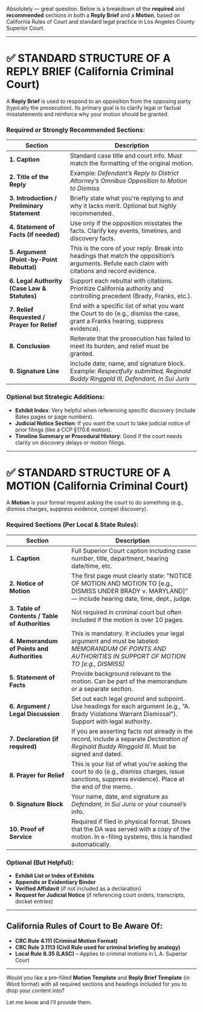 Absolutely — great question. Below is a breakdown of the **required** and **recommended** sections in both a **Reply Brief** and a **Motion**, based on California Rules of Court and standard legal practice in Los Angeles County Superior Court.

---

# ✅ STANDARD STRUCTURE OF A **REPLY BRIEF** (California Criminal Court)

A **Reply Brief** is used to respond to an opposition from the opposing party (typically the prosecution). Its primary goal is to clarify legal or factual misstatements and reinforce why your motion should be granted.

### Required or Strongly Recommended Sections:

| Section | Description |
|--------|-------------|
| **1. Caption** | Standard case title and court info. Must match the formatting of the original motion. |
| **2. Title of the Reply** | Example: *Defendant’s Reply to District Attorney’s Omnibus Opposition to Motion to Dismiss* |
| **3. Introduction / Preliminary Statement** | Briefly state what you're replying to and why it lacks merit. Optional but highly recommended. |
| **4. Statement of Facts (if needed)** | Use only if the opposition misstates the facts. Clarify key events, timelines, and discovery facts. |
| **5. Argument (Point-by-Point Rebuttal)** | This is the core of your reply. Break into headings that match the opposition’s arguments. Refute each claim with citations and record evidence. |
| **6. Legal Authority (Case Law & Statutes)** | Support each rebuttal with citations. Prioritize California authority and controlling precedent (Brady, Franks, etc.). |
| **7. Relief Requested / Prayer for Relief** | End with a specific list of what you want the Court to do (e.g., dismiss the case, grant a Franks hearing, suppress evidence). |
| **8. Conclusion** | Reiterate that the prosecution has failed to meet its burden, and relief must be granted. |
| **9. Signature Line** | Include date, name, and signature block. Example: *Respectfully submitted, Reginald Buddy Ringgold III, Defendant, In Sui Juris* |

### Optional but Strategic Additions:
- **Exhibit Index**: Very helpful when referencing specific discovery (include Bates pages or page numbers).
- **Judicial Notice Section**: If you want the court to take judicial notice of prior filings (like a CCP §170.6 motion).
- **Timeline Summary or Procedural History**: Good if the court needs clarity on discovery delays or motion filings.

---

# ✅ STANDARD STRUCTURE OF A **MOTION** (California Criminal Court)

A **Motion** is your formal request asking the court to do something (e.g., dismiss charges, suppress evidence, compel discovery).

### Required Sections (Per Local & State Rules):

| Section | Description |
|--------|-------------|
| **1. Caption** | Full Superior Court caption including case number, title, department, hearing date/time, etc. |
| **2. Notice of Motion** | The first page must clearly state: "NOTICE OF MOTION AND MOTION TO [e.g., DISMISS UNDER BRADY v. MARYLAND]" — include hearing date, time, dept., judge. |
| **3. Table of Contents / Table of Authorities** | Not required in criminal court but often included if the motion is over 10 pages. |
| **4. Memorandum of Points and Authorities** | This is mandatory. It includes your legal argument and must be labeled: *MEMORANDUM OF POINTS AND AUTHORITIES IN SUPPORT OF MOTION TO [e.g., DISMISS]* |
| **5. Statement of Facts** | Provide background relevant to the motion. Can be part of the memorandum or a separate section. |
| **6. Argument / Legal Discussion** | Set out each legal ground and subpoint. Use headings for each argument (e.g., “A. Brady Violations Warrant Dismissal”). Support with legal authority. |
| **7. Declaration (if required)** | If you are asserting facts not already in the record, include a separate *Declaration of Reginald Buddy Ringgold III*. Must be signed and dated. |
| **8. Prayer for Relief** | This is your list of what you're asking the court to do (e.g., dismiss charges, issue sanctions, suppress evidence). Place at the end of the memo. |
| **9. Signature Block** | Your name, date, and signature as *Defendant, In Sui Juris* or your counsel’s info. |
| **10. Proof of Service** | Required if filed in physical format. Shows that the DA was served with a copy of the motion. In e-filing systems, this is handled automatically. |

### Optional (But Helpful):

- **Exhibit List or Index of Exhibits**  
- **Appendix or Evidentiary Binder**  
- **Verified Affidavit** (if not included as a declaration)  
- **Request for Judicial Notice** (if referencing court orders, transcripts, docket entries)

---

## California Rules of Court to Be Aware Of:

- **CRC Rule 4.111 (Criminal Motion Format)**  
- **CRC Rule 3.1113 (Civil Rule used for criminal briefing by analogy)**  
- **Local Rule 8.35 (LASC)** – Applies to criminal motions in L.A. Superior Court

---

Would you like a pre-filled **Motion Template** and **Reply Brief Template** (in Word format) with all required sections and headings included for you to drop your content into?

Let me know and I’ll provide them.
